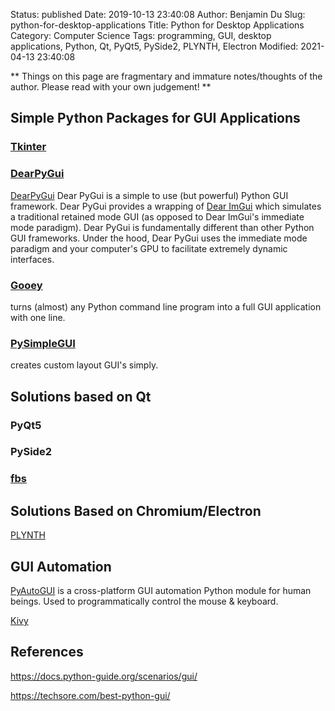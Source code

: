 Status: published
Date: 2019-10-13 23:40:08
Author: Benjamin Du
Slug: python-for-desktop-applications
Title: Python for Desktop Applications
Category: Computer Science
Tags: programming, GUI, desktop applications, Python, Qt, PyQt5, PySide2, PLYNTH, Electron
Modified: 2021-04-13 23:40:08

**
Things on this page are fragmentary and immature notes/thoughts of the author.
Please read with your own judgement!
**

## Simple Python Packages for GUI Applications

### [Tkinter](http://www.legendu.net/misc/blog/use-tkinter-to-build-gui-applications-in-python/)

### [DearPyGui](https://github.com/hoffstadt/DearPyGui)
[DearPyGui](https://github.com/hoffstadt/DearPyGui)
Dear PyGui is a simple to use (but powerful) Python GUI framework. 
Dear PyGui provides a wrapping of [Dear ImGui](https://github.com/ocornut/imgui) 
which simulates a traditional retained mode GUI (as opposed to Dear ImGui's immediate mode paradigm).
Dear PyGui is fundamentally different than other Python GUI frameworks. 
Under the hood, Dear PyGui uses the immediate mode paradigm and your computer's GPU 
to facilitate extremely dynamic interfaces. 

### [Gooey](https://github.com/chriskiehl/Gooey)
turns (almost) any Python command line program 
into a full GUI application with one line.

### [PySimpleGUI](https://github.com/PySimpleGUI/PySimpleGUI)
creates custom layout GUI's simply.

## Solutions based on Qt

### PyQt5

### PySide2

### [fbs](https://github.com/mherrmann/fbs)

## Solutions Based on Chromium/Electron

[PLYNTH](https://www.plynth.net/)

## GUI Automation

[PyAutoGUI](https://github.com/asweigart/pyautogui)
is a cross-platform GUI automation Python module for human beings. 
Used to programmatically control the mouse & keyboard.


[Kivy](https://github.com/kivy/kivy)

## References

https://docs.python-guide.org/scenarios/gui/

https://techsore.com/best-python-gui/